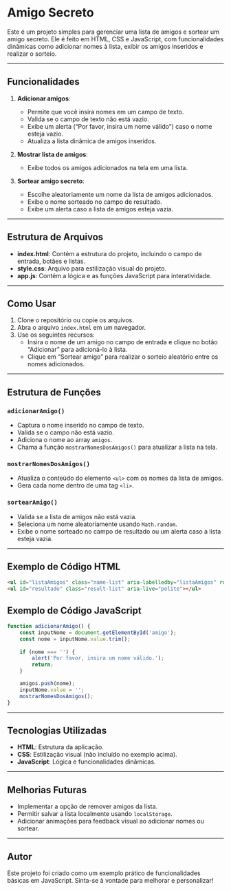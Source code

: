 # Amigo Secreto

Este é um projeto simples para gerenciar uma lista de amigos e sortear um amigo secreto. Ele é feito em HTML, CSS e JavaScript, com funcionalidades dinâmicas como adicionar nomes à lista, exibir os amigos inseridos e realizar o sorteio.

---

## Funcionalidades

1. **Adicionar amigos**:
   - Permite que você insira nomes em um campo de texto.
   - Valida se o campo de texto não está vazio.
   - Exibe um alerta (“Por favor, insira um nome válido”) caso o nome esteja vazio.
   - Atualiza a lista dinâmica de amigos inseridos.

2. **Mostrar lista de amigos**:
   - Exibe todos os amigos adicionados na tela em uma lista.

3. **Sortear amigo secreto**:
   - Escolhe aleatoriamente um nome da lista de amigos adicionados.
   - Exibe o nome sorteado no campo de resultado.
   - Exibe um alerta caso a lista de amigos esteja vazia.

---

## Estrutura de Arquivos

- **index.html**: Contém a estrutura do projeto, incluindo o campo de entrada, botães e listas.
- **style.css**: Arquivo para estilização visual do projeto.
- **app.js**: Contém a lógica e as funções JavaScript para interatividade.

---

## Como Usar

1. Clone o repositório ou copie os arquivos.
2. Abra o arquivo `index.html` em um navegador.
3. Use os seguintes recursos:
   - Insira o nome de um amigo no campo de entrada e clique no botão “Adicionar” para adicioná-lo à lista.
   - Clique em “Sortear amigo” para realizar o sorteio aleatório entre os nomes adicionados.

---

## Estrutura de Funções

### `adicionarAmigo()`
- Captura o nome inserido no campo de texto.
- Valida se o campo não está vazio.
- Adiciona o nome ao array `amigos`.
- Chama a função `mostrarNomesDosAmigos()` para atualizar a lista na tela.

### `mostrarNomesDosAmigos()`
- Atualiza o conteúdo do elemento `<ul>` com os nomes da lista de amigos.
- Gera cada nome dentro de uma tag `<li>`.

### `sortearAmigo()`
- Valida se a lista de amigos não está vazia.
- Seleciona um nome aleatoriamente usando `Math.random`.
- Exibe o nome sorteado no campo de resultado ou um alerta caso a lista esteja vazia.

---

## Exemplo de Código HTML
```html
<ul id="listaAmigos" class="name-list" aria-labelledby="listaAmigos" role="list"></ul>
<ul id="resultado" class="result-list" aria-live="polite"></ul>
```

## Exemplo de Código JavaScript
```javascript
function adicionarAmigo() {
    const inputNome = document.getElementById('amigo');
    const nome = inputNome.value.trim();
  
    if (nome === '') {
        alert('Por favor, insira um nome válido.');
        return;
    }

    amigos.push(nome);
    inputNome.value = '';
    mostrarNomesDosAmigos();
}
```

---

## Tecnologias Utilizadas

- **HTML**: Estrutura da aplicação.
- **CSS**: Estilização visual (não incluído no exemplo acima).
- **JavaScript**: Lógica e funcionalidades dinâmicas.

---

## Melhorias Futuras

- Implementar a opção de remover amigos da lista.
- Permitir salvar a lista localmente usando `localStorage`.
- Adicionar animações para feedback visual ao adicionar nomes ou sortear.

---

## Autor
Este projeto foi criado como um exemplo prático de funcionalidades básicas em JavaScript. Sinta-se à vontade para melhorar e personalizar!

